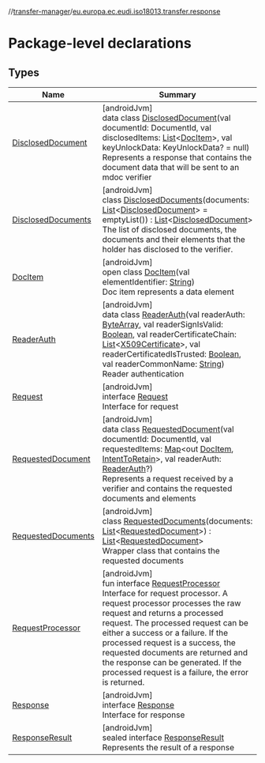 //[transfer-manager](../../index.md)/[eu.europa.ec.eudi.iso18013.transfer.response](index.md)

# Package-level declarations

## Types

| Name                                                | Summary                                                                                                                                                                                                                                                                                                                                                                                                                                                                                                                                                                                                                                                                                                                                                                         |
|-----------------------------------------------------|---------------------------------------------------------------------------------------------------------------------------------------------------------------------------------------------------------------------------------------------------------------------------------------------------------------------------------------------------------------------------------------------------------------------------------------------------------------------------------------------------------------------------------------------------------------------------------------------------------------------------------------------------------------------------------------------------------------------------------------------------------------------------------|
| [DisclosedDocument](-disclosed-document/index.md)   | [androidJvm]<br>data class [DisclosedDocument](-disclosed-document/index.md)(val documentId: DocumentId, val disclosedItems: [List](https://kotlinlang.org/api/latest/jvm/stdlib/kotlin.collections/-list/index.html)&lt;[DocItem](-doc-item/index.md)&gt;, val keyUnlockData: KeyUnlockData? = null)<br>Represents a response that contains the document data that will be sent to an mdoc verifier                                                                                                                                                                                                                                                                                                                                                                            |
| [DisclosedDocuments](-disclosed-documents/index.md) | [androidJvm]<br>class [DisclosedDocuments](-disclosed-documents/index.md)(documents: [List](https://kotlinlang.org/api/latest/jvm/stdlib/kotlin.collections/-list/index.html)&lt;[DisclosedDocument](-disclosed-document/index.md)&gt; = emptyList()) : [List](https://kotlinlang.org/api/latest/jvm/stdlib/kotlin.collections/-list/index.html)&lt;[DisclosedDocument](-disclosed-document/index.md)&gt; <br>The list of disclosed documents, the documents and their elements that the holder has disclosed to the verifier.                                                                                                                                                                                                                                                  |
| [DocItem](-doc-item/index.md)                       | [androidJvm]<br>open class [DocItem](-doc-item/index.md)(val elementIdentifier: [String](https://kotlinlang.org/api/latest/jvm/stdlib/kotlin/-string/index.html))<br>Doc item represents a data element                                                                                                                                                                                                                                                                                                                                                                                                                                                                                                                                                                         |
| [ReaderAuth](-reader-auth/index.md)                 | [androidJvm]<br>data class [ReaderAuth](-reader-auth/index.md)(val readerAuth: [ByteArray](https://kotlinlang.org/api/latest/jvm/stdlib/kotlin/-byte-array/index.html), val readerSignIsValid: [Boolean](https://kotlinlang.org/api/latest/jvm/stdlib/kotlin/-boolean/index.html), val readerCertificateChain: [List](https://kotlinlang.org/api/latest/jvm/stdlib/kotlin.collections/-list/index.html)&lt;[X509Certificate](https://developer.android.com/reference/kotlin/java/security/cert/X509Certificate.html)&gt;, val readerCertificatedIsTrusted: [Boolean](https://kotlinlang.org/api/latest/jvm/stdlib/kotlin/-boolean/index.html), val readerCommonName: [String](https://kotlinlang.org/api/latest/jvm/stdlib/kotlin/-string/index.html))<br>Reader authentication |
| [Request](-request/index.md)                        | [androidJvm]<br>interface [Request](-request/index.md)<br>Interface for request                                                                                                                                                                                                                                                                                                                                                                                                                                                                                                                                                                                                                                                                                                 |
| [RequestedDocument](-requested-document/index.md)   | [androidJvm]<br>data class [RequestedDocument](-requested-document/index.md)(val documentId: DocumentId, val requestedItems: [Map](https://kotlinlang.org/api/latest/jvm/stdlib/kotlin.collections/-map/index.html)&lt;out [DocItem](-doc-item/index.md), [IntentToRetain](../eu.europa.ec.eudi.iso18013.transfer/-intent-to-retain/index.md)&gt;, val readerAuth: [ReaderAuth](-reader-auth/index.md)?)<br>Represents a request received by a verifier and contains the requested documents and elements                                                                                                                                                                                                                                                                       |
| [RequestedDocuments](-requested-documents/index.md) | [androidJvm]<br>class [RequestedDocuments](-requested-documents/index.md)(documents: [List](https://kotlinlang.org/api/latest/jvm/stdlib/kotlin.collections/-list/index.html)&lt;[RequestedDocument](-requested-document/index.md)&gt;) : [List](https://kotlinlang.org/api/latest/jvm/stdlib/kotlin.collections/-list/index.html)&lt;[RequestedDocument](-requested-document/index.md)&gt; <br>Wrapper class that contains the requested documents                                                                                                                                                                                                                                                                                                                             |
| [RequestProcessor](-request-processor/index.md)     | [androidJvm]<br>fun interface [RequestProcessor](-request-processor/index.md)<br>Interface for request processor. A request processor processes the raw request and returns a processed request. The processed request can be either a success or a failure. If the processed request is a success, the requested documents are returned and the response can be generated. If the processed request is a failure, the error is returned.                                                                                                                                                                                                                                                                                                                                       |
| [Response](-response/index.md)                      | [androidJvm]<br>interface [Response](-response/index.md)<br>Interface for response                                                                                                                                                                                                                                                                                                                                                                                                                                                                                                                                                                                                                                                                                              |
| [ResponseResult](-response-result/index.md)         | [androidJvm]<br>sealed interface [ResponseResult](-response-result/index.md)<br>Represents the result of a response                                                                                                                                                                                                                                                                                                                                                                                                                                                                                                                                                                                                                                                             |
